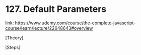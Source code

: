 # 127. Default Parameters
link: https://www.udemy.com/course/the-complete-javascript-course/learn/lecture/22648643#overview

[Theory]




[Steps]


